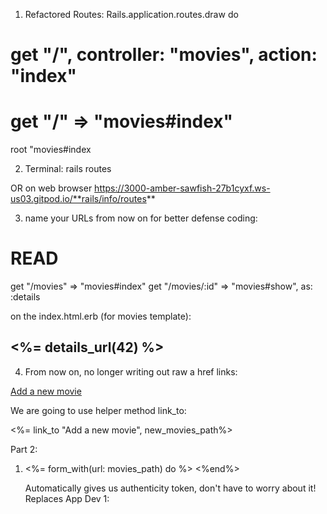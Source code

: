 1) Refactored Routes:
Rails.application.routes.draw do
  # get "/", controller: "movies", action: "index" 
  # get "/" => "movies#index" 
  root "movies#index

2) Terminal:
rails routes

OR on web browser
https://3000-amber-sawfish-27b1cyxf.ws-us03.gitpod.io/**rails/info/routes**


3) name your URLs from now on for better defense coding:
# READ
  get "/movies" => "movies#index"
  get "/movies/:id" => "movies#show", as: :details
  
 on the index.html.erb (for movies template):
 <h2>
  <%= details_url(42) %>
</h2>

4) From now on, no longer writing out raw a href links:

  <a href="<%=new_movies_path%>">Add a new movie</a>
  
 We are going to use helper method link_to:

<%= link_to "Add a new movie", new_movies_path%>


Part 2:

1) <%= form_with(url: movies_path) do %>
    <%end%>
    
    Automatically gives us authenticity token, don't have to worry about it!
    Replaces App Dev 1:
    
    <form action="<%= movies_path%>" method="post">
    <input name="authenticity_token" value="<%= form_authenticity_token %>" type="hidden">
    
 
